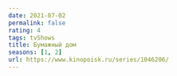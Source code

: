 ```yaml
---
date: 2021-07-02
permalink: false
rating: 4
tags: tvShows
title: Бумажный дом
seasons: [1, 2]
url: https://www.kinopoisk.ru/series/1046206/
---
```

